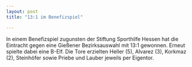 ```yaml
---
layout: post
title: "13:1 im Benefizspiel"

---
```


In einem Benefizspiel zugunsten der Stiftung Sporthilfe Hessen hat die Eintracht gegen eine Gießener Bezirksauswahl mit 13:1 gewonnen. Erneut spielte dabei eine B-Elf. Die Tore erzielten Heller (5), Alvarez (3), Korkmaz (2), Steinhöfer sowie Priebe und Lauber jeweils per Eigentor.


